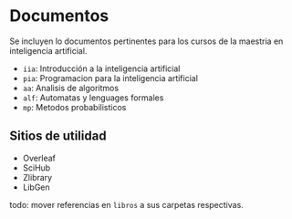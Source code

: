 # Documentos

Se incluyen lo documentos pertinentes para los cursos de la maestria en 
inteligencia artificial.

- `iia`: Introducción a la inteligencia artificial
- `pia`: Programacion para la inteligencia artificial
- `aa`: Analisis de algoritmos
- `alf`: Automatas y lenguages formales 
- `mp`: Metodos probabilisticos

## Sitios de utilidad

- Overleaf
- SciHub
- Zlibrary
- LibGen

todo: mover referencias en `libros` a sus carpetas respectivas.

